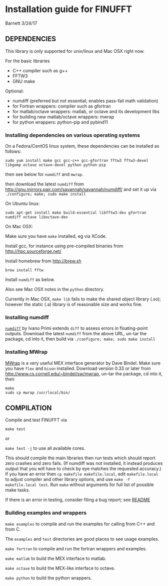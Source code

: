 # Installation guide for FINUFFT

Barnett 3/24/17

## DEPENDENCIES

This library is only supported for unix/linux and Mac OSX right now.

For the basic libraries

- C++ compiler such as g++
- FFTW3
- GNU make

Optional:

- numdiff (preferred but not essential; enables pass-fail math validation)
- for Fortran wrappers: compiler such as gfortran
- for matlab/octave wrappers: matlab, or octave and its development libs
- for building new matlab/octave wrappers: mwrap
- for python wrappers: python-pip and pybind11

### Installing dependencies on various operating systems

On a Fedora/CentOS linux system, these dependencies can be installed as follows:

```
sudo yum install make gcc gcc-c++ gcc-gfortran fftw3 fftw3-devel libgomp octave octave-devel python python-pip
```
then see below for `numdiff` and `mwrap`.

then download the latest `numdiff` from http://gnu.mirrors.pair.com/savannah/savannah/numdiff/ and set it up via `./configure; make; sudo make install`

On Ubuntu linux:

```
sudo apt-get install make build-essential libfftw3-dev gfortran numdiff octave liboctave-dev
```

On Mac OSX:

Make sure you have `make` installed, eg via XCode.

Install gcc, for instance using pre-compiled binaries from
http://hpc.sourceforge.net/

Install homebrew from http://brew.sh

`brew install fftw`

Install `numdiff` as below.

Also see Mac OSX notes in the `python` directory.

Currently in Mac OSX, `make lib` fails to make the shared object library (.so);
however the static (.a) library is of reasonable size and works fine.


### Installing numdiff

[`numdiff`](http://www.nongnu.org/numdiff) by Ivano Primi extends `diff` to assess errors in floating-point outputs.
Download the latest `numdiff` from the above URL, un-tar the package, cd into it, then build via `./configure; make; sudo make install`

### Installing MWrap

[MWrap](http://www.cs.cornell.edu/~bindel/sw/mwrap)
is a very useful MEX interface generator by Dave Bindel.
Make sure you have `flex` and `bison` installed.
Download version 0.33 or later from http://www.cs.cornell.edu/~bindel/sw/mwrap, un-tar the package, cd into it, then
```
make
sudo cp mwrap /usr/local/bin/
```

## COMPILATION

Compile and test FINUFFT via

`make test`

or

`make test -j` to use all available cores.

This should compile the main libraries then run tests which should report zero crashes and zero fails. (If numdiff was not installed, it instead produces output that you will have to check by eye matches the requested accuracy.)
If you have an error then `cp makefile makefile.local`,
edit `makefile.local` to adjust compiler and other library options,
and use `make -f makefile.local test`.
Run `make` without arguments for full list of possible make tasks.

If there is an error in testing, consider filing a bug report; see [README](README.md)

### Building examples and wrappers

`make examples` to compile and run the examples for calling from C++ and from C.

The `examples` and `test` directories are good places to see usage examples.

`make fortran` to compile and run the fortran wrappers and examples.

`make matlab` to build the MEX interface to matlab.

`make octave` to build the MEX-like interface to octave.

`make python` to build the python wrappers.
